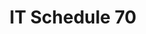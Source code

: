 ---
# This topic lives at
# https://digital.gov/topics/it-schedule-70

# Topic Title
title: "IT Schedule 70"

# description — keep it short and clear
# summary: ""

# Weight
weight: 1

# For more information on managing topics,
# see https://github.com/GSA/digitalgov.gov/wiki/topics
---